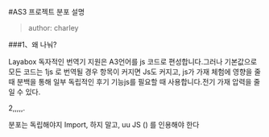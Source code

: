 #AS3 프로젝트 분포 설명

> author: charley

###1、왜 나눠?

Layabox 독자적인 번역기 지원은 A3언어를 js 코드로 편성합니다.그러나 기본값으로 모든 코드는 1js 로 번역될 경우 항목이 커지면 Js도 커지고, js가 가재 체험에 영향을 줄 때 분백을 통해 일부 독립적인 후기 기능js를 필요할 때 사용합니다.전기 가재 압력을 줄일 수 있다.



2,,,,,.







분포는 독립해야지 Import, 하지 말고, uu JS () 를 인용해야 한다

